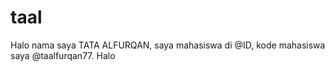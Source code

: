 # taal
Halo nama saya TATA ALFURQAN, saya mahasiswa di @ID, kode mahasiswa saya @taalfurqan77. Halo

